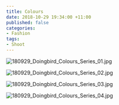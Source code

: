 ```yaml
---
title: Colours
date: 2018-10-29 19:34:00 +11:00
published: false
categories:
- Fashion
tags:
- Shoot
---
```


![180929_Doingbird_Colours_Series_01.jpg](/uploads/180929_Doingbird_Colours_Series_01.jpg)

![180929_Doingbird_Colours_Series_02.jpg](/uploads/180929_Doingbird_Colours_Series_02.jpg)

![180929_Doingbird_Colours_Series_03.jpg](/uploads/180929_Doingbird_Colours_Series_03.jpg)

![180929_Doingbird_Colours_Series_04.jpg](/uploads/180929_Doingbird_Colours_Series_04.jpg)




